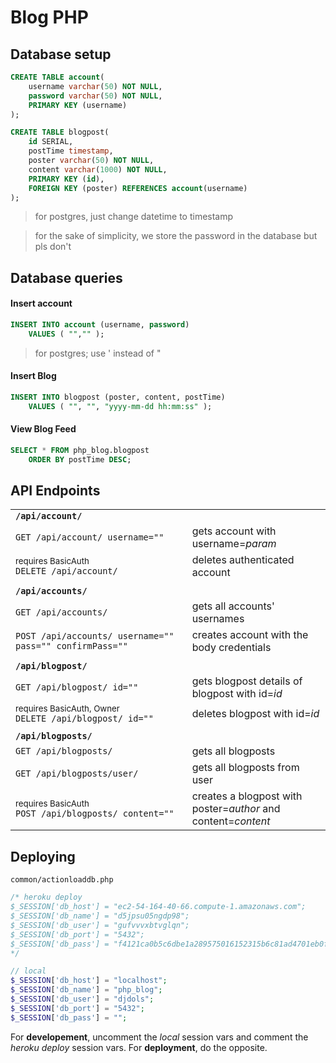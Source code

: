 # Blog PHP

## Database setup
```SQL
CREATE TABLE account(
    username varchar(50) NOT NULL, 
    password varchar(50) NOT NULL,
    PRIMARY KEY (username)
);

CREATE TABLE blogpost(
    id SERIAL,
    postTime timestamp,
    poster varchar(50) NOT NULL,
    content varchar(1000) NOT NULL,
    PRIMARY KEY (id),
    FOREIGN KEY (poster) REFERENCES account(username)
);
```
> for postgres, just change datetime to timestamp

> for the sake of simplicity, we store the password in the database but pls don't

## Database queries
#### Insert account
```SQL
INSERT INTO account (username, password) 
    VALUES ( "","" );
```

> for postgres; use ' instead of "

#### Insert Blog
```SQL
INSERT INTO blogpost (poster, content, postTime) 
    VALUES ( "", "", "yyyy-mm-dd hh:mm:ss" );
```

#### View Blog Feed
```SQL
SELECT * FROM php_blog.blogpost 
    ORDER BY postTime DESC;
```

## API Endpoints
|||
|-|-|
|**`/api/account/`**||
|`GET /api/account/ username=""`|gets account with username=*param*|
|<sub>requires BasicAuth</sub><br>`DELETE /api/account/`|deletes authenticated account|
||||
|**`/api/accounts/`**||
|`GET /api/accounts/`|gets all accounts' usernames|
|`POST /api/accounts/ username="" pass="" confirmPass=""`|creates account with the body credentials|
|||
|**`/api/blogpost/`**||
|`GET /api/blogpost/ id=""`|gets blogpost details of blogpost with id=*id*|
|<sub>requires BasicAuth, Owner</sub><br>`DELETE /api/blogpost/ id=""`|deletes blogpost with id=*id*|
|||
|**`/api/blogposts/`**||
|`GET /api/blogposts/`|gets all blogposts|
|`GET /api/blogposts/user/`|gets all blogposts from user|
|<sub>requires BasicAuth</sub><br>`POST /api/blogposts/ content=""`|creates a blogpost with<br>poster=*author* and<br>content=*content*|

## Deploying
`common/actionloaddb.php`
```php
/* heroku deploy 
$_SESSION['db_host'] = "ec2-54-164-40-66.compute-1.amazonaws.com";
$_SESSION['db_name'] = "d5jpsu05ngdp98";
$_SESSION['db_user'] = "gufvvvxbtvglqn";
$_SESSION['db_port'] = "5432";
$_SESSION['db_pass'] = "f4121ca0b5c6dbe1a289575016152315b6c81ad4701eb0fb39a5b6e4f7fb0c5a";
*/

// local
$_SESSION['db_host'] = "localhost";
$_SESSION['db_name'] = "php_blog";
$_SESSION['db_user'] = "djdols";
$_SESSION['db_port'] = "5432";
$_SESSION['db_pass'] = "";
```

For **developement**, uncomment the *local* session vars and comment the *heroku deploy* session vars. For **deployment**, do the opposite.